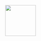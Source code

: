 <!-- 
<h1>Hello</h1>
- 🔭 I’m currently working on Airpmo.co | Codechefmacechapter | Portfolio | Virtual Mouse | IBM QUANTUM FALL CHALLENGE
- 🌱 I’m currently learning Blockchain, Solidity and Full Stack Web3 Development
- 👯 I’m looking to collaborate on peace
- 🤔 I’m looking for help with entertainments
- 💬 Ask me about nothing
- 📫 How to reach me: https://www.instagram.com/s.r.v.a.k
- 😄 Pronouns: SRV
- ⚡ Fun fact: The Rain -->
<div id="header" align="center">
  <img src="https://media.giphy.com/media/M9gbBd9nbDrOTu1Mqx/giphy.gif" width="100"/>
</div>
